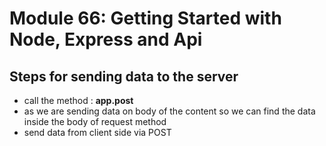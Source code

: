 # Module 66: Getting Started with Node, Express and Api

## Steps for sending data to the server

- call the method : **app.post**
- as we are sending data on body of the content so we can find the data inside the body of request method
- send data from client side via POST
